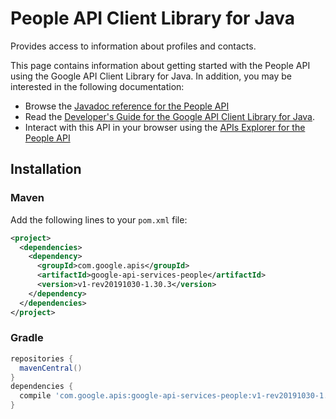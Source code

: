 # People API Client Library for Java

Provides access to information about profiles and contacts.

This page contains information about getting started with the People API
using the Google API Client Library for Java. In addition, you may be interested
in the following documentation:

* Browse the [Javadoc reference for the People API][javadoc]
* Read the [Developer's Guide for the Google API Client Library for Java][google-api-client].
* Interact with this API in your browser using the [APIs Explorer for the People API][api-explorer]

## Installation

### Maven

Add the following lines to your `pom.xml` file:

```xml
<project>
  <dependencies>
    <dependency>
      <groupId>com.google.apis</groupId>
      <artifactId>google-api-services-people</artifactId>
      <version>v1-rev20191030-1.30.3</version>
    </dependency>
  </dependencies>
</project>
```

### Gradle

```gradle
repositories {
  mavenCentral()
}
dependencies {
  compile 'com.google.apis:google-api-services-people:v1-rev20191030-1.30.3'
}
```

[javadoc]: https://googleapis.dev/java/google-api-services-people/latest/index.html
[google-api-client]: https://github.com/googleapis/google-api-java-client/
[api-explorer]: https://developers.google.com/apis-explorer/#p/people/v1/
